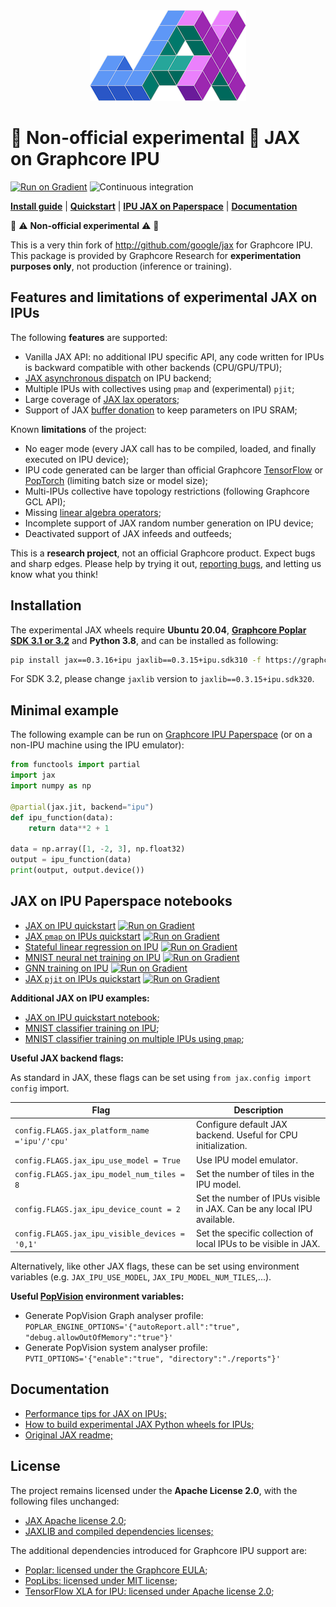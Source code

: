 <div align="center">
<img src="https://raw.githubusercontent.com/google/jax/main/images/jax_logo_250px.png" alt="logo"></img>
</div>


# :red_circle: **Non-official experimental** :red_circle: JAX on Graphcore IPU

[![Run on Gradient](https://assets.paperspace.io/img/gradient-badge.svg)](https://console.paperspace.com/github/graphcore-research/jax-experimental?container=graphcore%2Fpytorch-jupyter%3A3.1.0-ubuntu-20.04&machine=Free-IPU-POD4&file=%2Fipu%2Fexamples%2Fjax_ipu_quickstart.ipynb)
![Continuous integration](https://github.com/graphcore-research/jax-experimental/actions/workflows/jax-ci-ipu-public.yaml/badge.svg)

[**Install guide**](#installation)
| [**Quickstart**](#minimal-example)
| [**IPU JAX on Paperspace**](#jax-on-ipu-paperspace-notebooks)
| [**Documentation**](#documentation)

:red_circle: :warning: **Non-official experimental** :warning: :red_circle:

This is a very thin fork of http://github.com/google/jax for Graphcore IPU.
This package is provided by Graphcore Research for **experimentation purposes only**, not production (inference or training).


## Features and limitations of experimental JAX on IPUs

The following **features** are supported:

* Vanilla JAX API: no additional IPU specific API, any code written for IPUs is backward compatible with other backends (CPU/GPU/TPU);
* [JAX asynchronous dispatch](https://jax.readthedocs.io/en/latest/async_dispatch.html) on IPU backend;
* Multiple IPUs with collectives using `pmap` and (experimental) `pjit`;
* Large coverage of [JAX lax operators](https://jax.readthedocs.io/en/latest/jax.lax.html#operators);
* Support of JAX [buffer donation](https://jax.readthedocs.io/en/latest/faq.html#buffer-donation) to keep parameters on IPU SRAM;

Known **limitations** of the project:

* No eager mode (every JAX call has to be compiled, loaded, and finally executed on IPU device);
* IPU code generated can be larger than official Graphcore [TensorFlow](https://docs.graphcore.ai/projects/tensorflow-user-guide/en/latest/tensorflow/intro.html) or [PopTorch](https://docs.graphcore.ai/projects/poptorch-user-guide/en/latest/index.html) (limiting batch size or model size);
* Multi-IPUs collective have topology restrictions (following Graphcore GCL API);
* Missing [linear algebra operators](https://jax.readthedocs.io/en/latest/jax.lax.html#module-jax.lax.linalg);
* Incomplete support of JAX random number generation on IPU device;
* Deactivated support of JAX infeeds and outfeeds;

This is a **research project**, not an official Graphcore product. Expect bugs and sharp edges. Please help by trying it out, [reporting bugs](https://github.com/graphcore-research/jax-experimental/issues), and letting us know what you think!

## Installation

The experimental JAX wheels require **Ubuntu 20.04**, [**Graphcore Poplar SDK 3.1 or 3.2**](https://www.graphcore.ai/) and **Python 3.8**, and can be installed as following:
```bash
pip install jax==0.3.16+ipu jaxlib==0.3.15+ipu.sdk310 -f https://graphcore-research.github.io/jax-experimental/wheels.html
```
For SDK 3.2, please change `jaxlib` version to `jaxlib==0.3.15+ipu.sdk320`.

## Minimal example

The following example can be run on [Graphcore IPU Paperspace](https://www.paperspace.com/graphcore) (or on a non-IPU machine using the IPU emulator):

```python
from functools import partial
import jax
import numpy as np

@partial(jax.jit, backend="ipu")
def ipu_function(data):
    return data**2 + 1

data = np.array([1, -2, 3], np.float32)
output = ipu_function(data)
print(output, output.device())
```

## JAX on IPU Paperspace notebooks

* [JAX on IPU quickstart](ipu/examples/jax_ipu_quickstart.ipynb) [![Run on Gradient](https://assets.paperspace.io/img/gradient-badge.svg)](https://console.paperspace.com/github/graphcore-research/jax-experimental?container=graphcore%2Fpytorch-jupyter%3A3.1.0-ubuntu-20.04&machine=Free-IPU-POD4&file=%2Fipu%2Fexamples%2Fjax_ipu_quickstart.ipynb)
* [JAX `pmap` on IPUs quickstart](ipu/examples/jax_ipu_pmap_quickstart.ipynb) [![Run on Gradient](https://assets.paperspace.io/img/gradient-badge.svg)](https://console.paperspace.com/github/graphcore-research/jax-experimental?container=graphcore%2Fpytorch-jupyter%3A3.1.0-ubuntu-20.04&machine=Free-IPU-POD4&file=%2Fipu%2Fexamples%2Fjax_ipu_pmap_quickstart.ipynb)
* [Stateful linear regression on IPU](ipu/examples/jax_ipu_linear_regression.ipynb) [![Run on Gradient](https://assets.paperspace.io/img/gradient-badge.svg)](https://console.paperspace.com/github/graphcore-research/jax-experimental?container=graphcore%2Fpytorch-jupyter%3A3.1.0-ubuntu-20.04&machine=Free-IPU-POD4&file=%2Fipu%2Fexamples%2Fjax_ipu_linear_regression.ipynb)
* [MNIST neural net training on IPU](ipu/examples/jax_ipu_mnist_neural_net_training.ipynb) [![Run on Gradient](https://assets.paperspace.io/img/gradient-badge.svg)](https://console.paperspace.com/github/graphcore-research/jax-experimental?container=graphcore%2Fpytorch-jupyter%3A3.1.0-ubuntu-20.04&machine=Free-IPU-POD4&file=%2Fipu%2Fexamples%2Fjax_ipu_mnist_neural_net_training.ipynb)
* [GNN training on IPU](ipu/examples/jax_ipu_gnn_training.ipynb) [![Run on Gradient](https://assets.paperspace.io/img/gradient-badge.svg)](https://console.paperspace.com/github/graphcore-research/jax-experimental?container=graphcore%2Fpytorch-jupyter%3A3.1.0-ubuntu-20.04&machine=Free-IPU-POD4&file=%2Fipu%2Fexamples%2Fjax_ipu_gnn_training.ipynb)
* [JAX `pjit` on IPUs quickstart](ipu/examples/jax_ipu_pjit_quickstart.ipynb) [![Run on Gradient](https://assets.paperspace.io/img/gradient-badge.svg)](https://console.paperspace.com/github/graphcore-research/jax-experimental?container=graphcore%2Fpytorch-jupyter%3A3.1.0-ubuntu-20.04&machine=Free-IPU-POD4&file=%2Fipu%2Fexamples%2Fjax_ipu_pjit_quickstart.ipynb)


**Additional JAX on IPU examples:**

* [JAX on IPU quickstart notebook](ipu/examples/ipu_quickstart.ipynb);
* [MNIST classifier training on IPU](ipu/examples/mnist_classifier.py);
* [MNIST classifier training on multiple IPUs using `pmap`](ipu/examples/mnist_classifier_multi_ipus.py);


**Useful JAX backend flags:**

As standard in JAX, these flags can be set using `from jax.config import config` import.


| Flag | Description |
| ---- | --- |
| `config.FLAGS.jax_platform_name ='ipu'/'cpu'` | Configure default JAX backend. Useful for CPU initialization. |
| `config.FLAGS.jax_ipu_use_model = True`       | Use IPU model emulator. |
| `config.FLAGS.jax_ipu_model_num_tiles = 8`    | Set the number of tiles in the IPU model. |
| `config.FLAGS.jax_ipu_device_count = 2`       | Set the number of IPUs visible in JAX. Can be any local IPU available. |
| `config.FLAGS.jax_ipu_visible_devices = '0,1'`  | Set the specific collection of local IPUs to be visible in JAX. |

Alternatively, like other JAX flags, these can be set using environment variables (e.g. `JAX_IPU_USE_MODEL`, `JAX_IPU_MODEL_NUM_TILES`,...).

**Useful [PopVision](https://www.graphcore.ai/developer/popvision-tools) environment variables:**

* Generate PopVision Graph analyser profile: `POPLAR_ENGINE_OPTIONS='{"autoReport.all":"true", "debug.allowOutOfMemory":"true"}'`
* Generate PopVision system analyser profile: `PVTI_OPTIONS='{"enable":"true", "directory":"./reports"}'`

## Documentation

* [Performance tips for JAX on IPUs;](ipu/docs/performance.md)
* [How to build experimental JAX Python wheels for IPUs;](ipu/docs/build.md)
* [Original JAX readme;](README_ORIGINAL.md)

## License

The project remains licensed under the **Apache License 2.0**, with the following files unchanged:
* [JAX Apache license 2.0](./LICENSE);
* [JAXLIB and compiled dependencies licenses;](build/LICENSE.txt)

The additional dependencies introduced for Graphcore IPU support are:
* [Poplar: licensed under the Graphcore EULA](https://docs.graphcore.ai/projects/eula/en/latest/);
* [PopLibs: licensed under MIT license](https://docs.graphcore.ai/en/latest/licenses.html);
* [TensorFlow XLA for IPU: licensed under Apache license 2.0](https://docs.graphcore.ai/en/latest/licenses.html);
